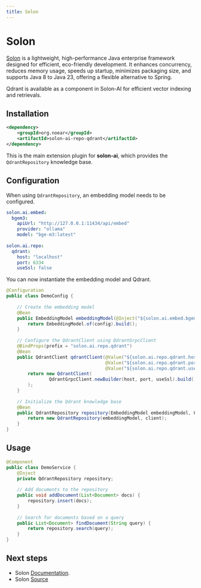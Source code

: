 ```yaml
---
title: Solon
---
```


# Solon

[Solon](https://solon.noear.org) is a lightweight, high-performance Java enterprise framework designed for efficient, eco-friendly development. It enhances concurrency, reduces memory usage, speeds up startup, minimizes packaging size, and supports Java 8 to Java 23, offering a flexible alternative to Spring.

Qdrant is available as a component in Solon-AI for efficient vector indexing and retrievals.

## Installation

```xml
<dependency>
    <groupId>org.noear</groupId>
    <artifactId>solon-ai-repo-qdrant</artifactId>
</dependency>
```

This is the main extension plugin for **solon-ai**, which provides the `QdrantRepository` knowledge base.

## Configuration

When using `QdrantRepository`, an embedding model needs to be configured.

```yaml
solon.ai.embed:
  bgem3:
    apiUrl: "http://127.0.0.1:11434/api/embed"
    provider: "ollama"
    model: "bge-m3:latest"
    
solon.ai.repo:
  qdrant:
    host: "localhost"
    port: 6334
    useSsl: false
```

You can now instantiate the embedding model and Qdrant.

```java
@Configuration
public class DemoConfig {
    
    // Create the embedding model
    @Bean
    public EmbeddingModel embeddingModel(@Inject("${solon.ai.embed.bgem3}") EmbeddingConfig config) {
        return EmbeddingModel.of(config).build();
    }
    
    // Configure the QdrantClient using QdrantGrpcClient
    @BindProps(prefix = "solon.ai.repo.qdrant")
    @Bean
    public QdrantClient qdrantClient(@Value("${solon.ai.repo.qdrant.host}") String host, 
                                     @Value("${solon.ai.repo.qdrant.port}") int port, 
                                     @Value("${solon.ai.repo.qdrant.useSsl}") boolean useSsl) {
        return new QdrantClient(
                QdrantGrpcClient.newBuilder(host, port, useSsl).build()
        );
    }
    
    // Initialize the Qdrant knowledge base
    @Bean
    public QdrantRepository repository(EmbeddingModel embeddingModel, QdrantClient client) {
        return new QdrantRepository(embeddingModel, client);
    }
}
```

## Usage

```java
@Component
public class DemoService {
    @Inject
    private QdrantRepository repository;
    
    // Add documents to the repository
    public void addDocument(List<Document> docs) {
        repository.insert(docs);
    }
    
    // Search for documents based on a query
    public List<Document> findDocument(String query) {
        return repository.search(query);
    }
}
```

## Next steps

- Solon [Documentation](https://solon.noear.org).
- Solon [Source](https://github.com/opensolon/solon)
